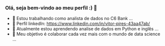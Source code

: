 ### Olá, seja bem-vindo ao meu perfil :) 👋

- 🔭 Estou trabalhando como analista de dados no C6 Bank  ...
- 📄  Perfil linkedIn: https://www.linkedin.com/in/vitor-pires-43aa47ab/
- 🌱 Atualmente estou aprendendo analise de dados em Python e inglês ...
- 👯 Meu objetivo é colaborar cada vez mais com o mundo de data science ...
